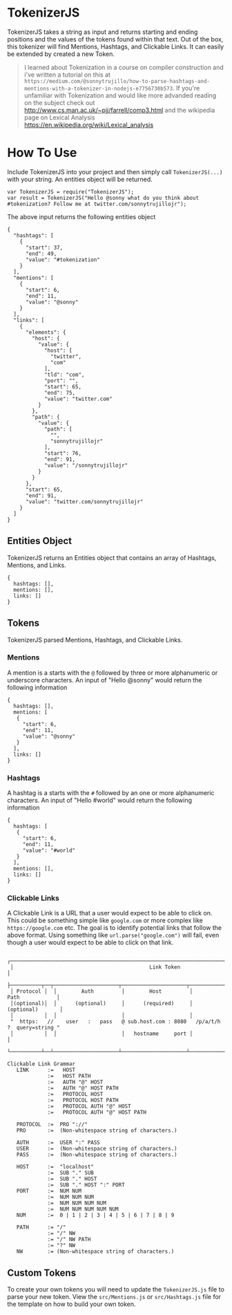 
# TokenizerJS

TokenizerJS takes a string as input and returns starting and ending positions and the values of the tokens found within that text. Out of the box, this tokenizer will find Mentions, Hashtags, and Clickable Links. It can easily be extended by created a new Token.

> I learned about Tokenization in a course on compiler construction and i've written a tutorial on this at `https://medium.com/@sonnytrujillo/how-to-parse-hashtags-and-mentions-with-a-tokenizer-in-nodejs-e7756730b573`. If you're unfamiliar with Tokenization and would like more advanded reading on the subject check out http://www.cs.man.ac.uk/~pjj/farrell/comp3.html and the wikipedia page on Lexical Analysis https://en.wikipedia.org/wiki/Lexical_analysis

# How To Use

Include TokenizerJS into your project and then simply call `TokenizerJS(...)`  with your string. An entities object will be returned.

```
var TokenizerJS = require("TokenizerJS");
var result = TokenizerJS("Hello @sonny what do you think about #tokenization? Follow me at twitter.com/sonnytrujillojr");
```
The above input returns the following entities object
```
{
  "hashtags": [
    {
      "start": 37,
      "end": 49,
      "value": "#tokenization"
    }
  ],
  "mentions": [
    {
      "start": 6,
      "end": 11,
      "value": "@sonny"
    }
  ],
  "links": [
    {
      "elements": {
        "host": {
          "value": {
            "host": [
              "twitter",
              "com"
            ],
            "tld": "com",
            "port": "",
            "start": 65,
            "end": 75,
            "value": "twitter.com"
          }
        },
        "path": {
          "value": {
            "path": [
              "",
              "sonnytrujillojr"
            ],
            "start": 76,
            "end": 91,
            "value": "/sonnytrujillojr"
          }
        }
      },
      "start": 65,
      "end": 91,
      "value": "twitter.com/sonnytrujillojr"
    }
  ]
}
```

## Entities Object
TokenizerJS returns an Entities object that contains an array of Hashtags, Mentions, and Links.

```
{
  hashtags: [],
  mentions: [],
  links: []
}
```

## Tokens

TokenizerJS parsed Mentions, Hashtags, and Clickable Links.

### Mentions
A mention is a starts with the `@` followed by three or more alphanumeric or underscore characters. An input of "Hello @sonny" would return the following information

```
{
  hashtags: [],
  mentions: [
   {
     "start": 6,
     "end": 11,
     "value": "@sonny"
   }  
  ],
  links: []
}
```

### Hashtags
A hashtag is a starts with the `#` followed by an one or more alphanumeric characters. An input of "Hello #world" would return the following information

```
{
  hashtags: [
   {
     "start": 6,
     "end": 11,
     "value": "#world"
   }
  ],
  mentions: [],
  links: []
}
```

### Clickable Links
A Clickable Link is a URL that a user would expect to be able to click on. This could be something simple like `google.com` or more complex like `https://google.com` etc. The goal is to identify potential links that follow the above format. Using something like `url.parse("google.com")` will fail, even though a user would expect to be able to click on that link.

```
 ┌─────────────────────────────────────────────────────────────────────────────────────┐
 │                                            Link Token                               │
 ├──────────┬──┬─────────────────────┬─────────────────────┬───────────────────────────┤
 │ Protocol │  │        Auth         │        Host         │           Path            │
 │(optional)│  │      (optional)     │      (required)     │          (optional)       │
 │          │  │                     │                     │          
 "  https:   //    user   :   pass   @ sub.host.com : 8080   /p/a/t/h  ?  query=string "
 │          │  │                     │   hostname     port │                           │
 └──────────┴──┴─────────────────────┴─────────────────────┴───────────────────────────┘
 ```
 

```
Clickable Link Grammar
   LINK      :=   HOST
             :=   HOST PATH 
             :=   AUTH "@" HOST 
             :=   AUTH "@" HOST PATH 
             :=   PROTOCOL HOST
             :=   PROTOCOL HOST PATH 
             :=   PROTOCOL AUTH "@" HOST 
             :=   PROTOCOL AUTH "@" HOST PATH 
  
   PROTOCOL  :=  PRO "://"
   PRO       :=  (Non-whitespace string of characters.)
  
   AUTH      :=  USER ":" PASS
   USER      :=  (Non-whitespace string of characters.)
   PASS      :=  (Non-whitespace string of characters.)
 
   HOST      :=  "localhost"
             :=  SUB "." SUB
             :=  SUB "." HOST
             :=  SUB "." HOST ":" PORT
   PORT      :=  NUM NUM
             :=  NUM NUM NUM
             :=  NUM NUM NUM NUM
             :=  NUM NUM NUM NUM NUM
   NUM       :=  0 | 1 | 2 | 3 | 4 | 5 | 6 | 7 | 8 | 9
  
   PATH      := "/"
             := "/" NW 
             := "/" NW PATH
             := "?" NW
   NW        := (Non-whitespace string of characters.)
```

## Custom Tokens

To create your own tokens you will need to update the `TokenizerJS.js` file to parse your new token. View the `src/Mentions.js` or `src/Hashtags.js` file for the template on how to build your own token.